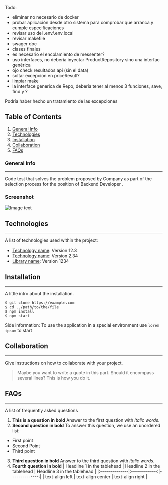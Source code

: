 Todo:
- eliminar no necesario de docker
- probar aplicación desde otro sistema para comprobar que arranca y cumple especificaciones
- revisar uso del .env/.env.local
- revisar makefile
- swager doc
- clases finales
- es necesario el encolamiento de messenter?
- uso interfaces, no debería inyectar ProductRepository sino una interfac genérica
- ojo check resultados api (sin el data)
- soltar excepcion en priceResutl?
- limpiar make
- la interface generica de Repo, debería tener al menos 3 funciones, save, find y ?


Podría haber hecho un tratamiento de las excepciones


## Table of Contents
1. [General Info](#general-info)
2. [Technologies](#technologies)
3. [Installation](#installation)
4. [Collaboration](#collaboration)
5. [FAQs](#faqs)
### General Info
***
Code test that solves the problem proposed by Company as part of the selection process for the position of Backend Developer .
### Screenshot
![Image text](https://www.united-internet.de/fileadmin/user_upload/Brands/Downloads/Logo_IONOS_by.jpg)
## Technologies
***
A list of technologies used within the project:
* [Technology name](https://example.com): Version 12.3
* [Technology name](https://example.com): Version 2.34
* [Library name](https://example.com): Version 1234
## Installation
***
A little intro about the installation.
```
$ git clone https://example.com
$ cd ../path/to/the/file
$ npm install
$ npm start
```
Side information: To use the application in a special environment use ```lorem ipsum``` to start
## Collaboration
***
Give instructions on how to collaborate with your project.
> Maybe you want to write a quote in this part.
> Should it encompass several lines?
> This is how you do it.
## FAQs
***
A list of frequently asked questions
1. **This is a question in bold**
   Answer to the first question with _italic words_.
2. __Second question in bold__
   To answer this question, we use an unordered list:
* First point
* Second Point
* Third point
3. **Third question in bold**
   Answer to the third question with *italic words*.
4. **Fourth question in bold**
   | Headline 1 in the tablehead | Headline 2 in the tablehead | Headline 3 in the tablehead |
   |:--------------|:-------------:|--------------:|
   | text-align left | text-align center | text-align right |